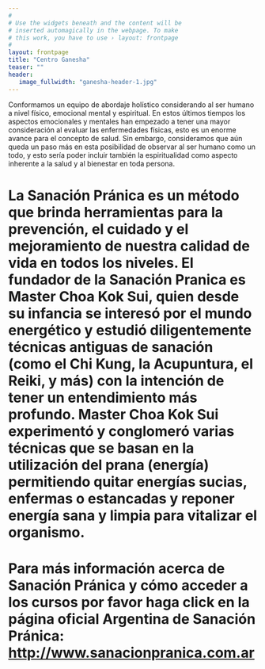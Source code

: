 ```yaml
---
#
# Use the widgets beneath and the content will be
# inserted automagically in the webpage. To make
# this work, you have to use › layout: frontpage
#
layout: frontpage
title: "Centro Ganesha"
teaser: ""
header:
   image_fullwidth: "ganesha-header-1.jpg"
---
```


Conformamos un equipo de abordaje holístico considerando al ser humano a nivel físico, emocional mental y espiritual. En estos últimos tiempos los aspectos emocionales y mentales han empezado a tener una mayor consideración al evaluar las enfermedades físicas, esto es un enorme avance para el concepto de salud.  Sin embargo, consideramos que aún queda un paso más en esta posibilidad de observar al ser humano como un todo, y esto sería poder incluir también la espiritualidad como aspecto inherente a la salud y al bienestar en toda persona.

# La Sanación Pránica es un método que brinda herramientas para la prevención, el cuidado y el mejoramiento de nuestra calidad de vida en todos los niveles.  El fundador de la Sanación Pranica es Master Choa Kok Sui, quien desde su infancia se interesó por el mundo energético y estudió diligentemente técnicas antiguas de sanación (como el Chi Kung, la Acupuntura, el Reiki, y más) con la intención de tener un entendimiento más profundo. Master Choa Kok Sui experimentó y conglomeró varias técnicas que se basan en la utilización del prana (energía) permitiendo quitar energías sucias, enfermas o estancadas y reponer energía sana y limpia para vitalizar el organismo.

# Para más información acerca de Sanación Pránica y cómo acceder a los cursos por favor haga click en la página oficial Argentina de Sanación Pránica: <a target="_blank" href="http://www.sanacionpranica.com.ar">http://www.sanacionpranica.com.ar</a>